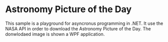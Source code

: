 # Astronomy Picture of the Day
This sample is a playground for asyncronus programming in .NET. It use the NASA API in order to download the Astronomy Picture of the Day. The donwlodaed image is shown a WPF application.

